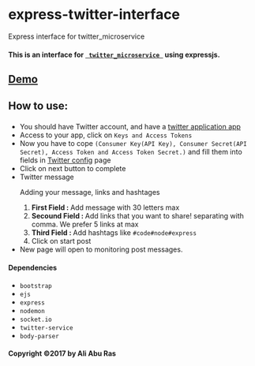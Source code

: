# express-twitter-interface
Express interface for twitter_microservice
<h4> This is an interface for <code><a href="https://github.com/aliaburas80/twitter_microservice" target="_blank"> twitter_microservice </a></code> using expressjs.  </h4>

<h2><a href='https://twitter-service-interface.herokuapp.com/twitterMessge' target='_blank'>Demo</a></h2>

<h2><p>How to use:</p></h2>
<ul>
  <li>You should have Twitter account, and have a <a href="https://apps.twitter.com/" target="_blank">twitter application app</a></li>
  <li>Access to your app, click on <code>Keys and Access Tokens</code>
  </li>
  <li>Now you have to cope <code>(Consumer Key(API Key), Consumer Secret(API Secret), Access Token and Access Token Secret.)</code> and fill them into fields in <a href="/form">Twitter config</a> page</li>
  <li>Click on next button to complete</li>
  <li>
    Twitter message
    <p>Adding your message, links and hashtages</p>
    <ol>
      <li><strong>First   Field : </strong> Add message with 30 letters max </li>
      <li><strong>Secound Field : </strong> Add links that you want to share! separating with comma.  <span class="bg-warning"> We prefer 5 links at max</span> </li>
      <li><strong>Third Field : </strong> Add hashtags like <code>#code#node#express</code></li>
      <li>Click on start post</li>
    </ol>
  </li>
  <li>New page will open to monitoring post messages.</li>
</ul>


  <h4><p>Dependencies</p></h4>
  <ul>
    <li><code>bootstrap</code></li>
    <li><code>ejs</code></li>
    <li><code>express</code></li>
    <li><code>nodemon</code></li>
    <li><code>socket.io</code></li>
    <li><code>twitter-service</code></li>
    <li><code>body-parser</code></li>
  </ul>
  </code>

  <h4>  Copyright &copy;2017 by Ali Abu Ras</h4>
